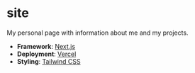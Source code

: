 
# site

My personal page with information about me and my projects.

- **Framework**: [Next.js](https://next.js/org)
- **Deployment**: [Vercel](https://vercel.com)
- **Styling**: [Tailwind CSS](https://tailwindcss.com)